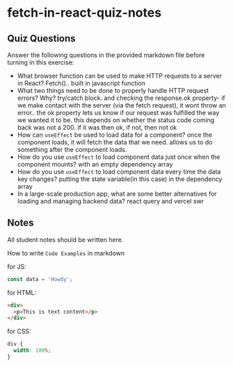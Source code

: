 # fetch-in-react-quiz-notes

## Quiz Questions

Answer the following questions in the provided markdown file before turning in this exercise:

- What browser function can be used to make HTTP requests to a server in React?
  Fetch().. built in javascript function
- What two things need to be done to properly handle HTTP request errors? Why?
  try/catch block. and checking the response.ok property- if we make contact with the server (via the fetch request), it wont throw an error.. the ok property lets us know if our request was fulfilled the way we wanted it to be. this depends on whether the status code coming back was not a 200. if it was then ok, if not, then not ok
- How can `useEffect` be used to load data for a component?
  once the component loads, it will fetch the data that we need. allows us to do something after the component loads.
- How do you use `useEffect` to load component data just once when the component mounts?
  with an empty dependency array
- How do you use `useEffect` to load component data every time the data key changes?
  putting the state variable(in this case) in the dependency array
- In a large-scale production app, what are some better alternatives for loading and managing backend data?
  react query and vercel swr

## Notes

All student notes should be written here.

How to write `Code Examples` in markdown

for JS:

```javascript
const data = 'Howdy';
```

for HTML:

```html
<div>
  <p>This is text content</p>
</div>
```

for CSS:

```css
div {
  width: 100%;
}
```
